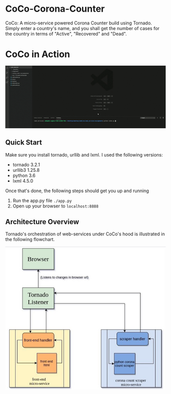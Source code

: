 # CoCo-Corona-Counter
CoCo: A micro-service powered Corona Counter build using Tornado. Simply enter a country's name, and you shall get the number of cases for the country in terms of "Active", "Recovered" and "Dead".

# CoCo in Action
![Architecture](assets/ezgif.com-crop.gif)

## Quick Start

Make sure you install tornado, urllib and lxml. I used the following versions:
- tornado 3.2.1
- urllib3 1.25.8
- python 3.6
- lxml 4.5.0

Once that's done, the following steps should get you up and running

1. Run the app.py file
`./app.py`
2. Open up your browser to `localhost:8888`


## Architecture Overview
Tornado's orchestration of web-services under CoCo's hood is illustrated in the following flowchart.

![Architecture](assets/corona_count.jpg)
